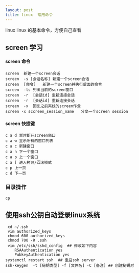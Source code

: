 ```yaml
---
layout: post
title: linux  常用命令
---
```


linux linux 的基本命令，方便自己查看



## screen 学习

#### screen 命令

```
screen  新建一个screen会话
screen  -s [会话名称] 新建一个screen会话
screen  [命令]   新建一个screen并执行后面的命令
screen  -ls 列出当前的screen窗口
screen  -r  [会话id] 重新连接会话
screen  -r  [会话id] 重新连接会话
screen  -x  回复之前离线的screen作业
screen -x sccreen_session_name   分享一个screen session
```

#### screen 快捷键

```
c a d 暂时断开screen窗口   
c a w 显示所有的窗口列表 
c a c 新建窗口 
c a n 下一个窗口 
c a p 上一个窗口 
c a [ 进入拷贝/回滚模式 
c p 上一页 
c d 下一页 
```


### 目录操作

```
cp 
```


##  使用ssh公钥自动登录linux系统

```shell
 cd ~/.ssh
 vim authorized_keys
 chmod 600 authorized_keys 
 chmod 700 -R .ssh
 vim /etc/ssh/sshd_config  ## 修改如下内容
    RSAAuthentication yes
    PubkeyAuthentication yes
systemctl restart ssh  ## 重启ssh server
ssh-keygen  -t [秘钥类型] -f [文件名] -C [备注] ## 创建秘钥对   
```



